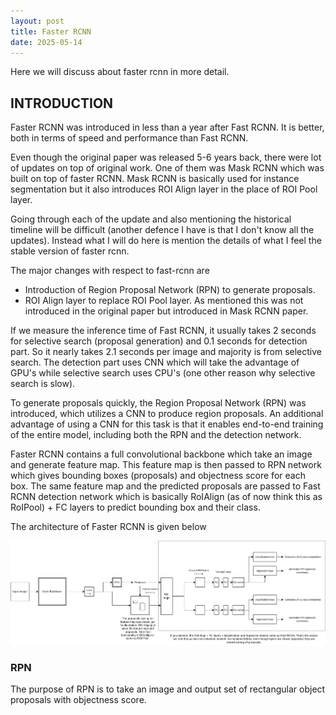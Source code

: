 ```yaml
---
layout: post
title: Faster RCNN
date: 2025-05-14
---
```


Here we will discuss about faster rcnn in more detail.

## INTRODUCTION

Faster RCNN was introduced in less than a year after Fast RCNN. It is better, both in terms of speed and performance than Fast RCNN.

Even though the original paper was released 5-6 years back, there were lot of updates on top of original work. One of them was Mask RCNN which was built on top of faster RCNN. Mask RCNN is basically used for instance segmentation but it also introduces ROI Align layer in the place of ROI Pool layer.

Going through each of the update and also mentioning the historical timeline will be difficult (another defence I have is that I don't know all the updates). Instead what I will do here is mention the details of what I feel the stable version of faster rcnn.

The major changes with respect to fast-rcnn are

- Introduction of Region Proposal Network (RPN) to generate proposals.
- ROI Align layer to replace ROI Pool layer. As mentioned this was not introduced in the original paper but introduced in Mask RCNN paper.

If we measure the inference time of Fast RCNN, it usually takes 2 seconds for selective search (proposal generation) and 0.1 seconds for detection part. So it nearly takes 2.1 seconds per image and majority is from selective search. The detection part uses CNN which will take the advantage of GPU's while selective search uses CPU's (one other reason why selective search is slow).

To generate proposals quickly, the Region Proposal Network (RPN) was introduced, which utilizes a CNN to produce region proposals. An additional advantage of using a CNN for this task is that it enables end-to-end training of the entire model, including both the RPN and the detection network.

Faster RCNN contains a full convolutional backbone which take an image and generate feature map. This feature map is then passed to RPN network which gives bounding boxes (proposals) and objectness score for each box. The same feature map and the predicted proposals are passed to Fast RCNN detection network which is basically RoIAlign (as of now think this as RoIPool) + FC layers to predict bounding box and their class.

The architecture of Faster RCNN is given below

![faster-rcnn-architecture.png](/images/2-stage-object-detection/faster-rcnn-architecture.png)

### RPN

The purpose of RPN is to take an image and output set of rectangular object proposals with objectness score.
